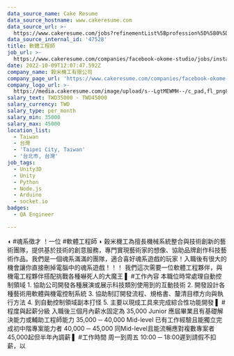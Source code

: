 ```yaml
---
data_source_name: Cake Resume
data_source_hostname: www.cakeresume.com
data_source_url: >-
  https://www.cakeresume.com/jobs?refinementList%5Bprofession%5D%5B0%5D=engineering_qa-engineer&refinementList%5Bsalary_type%5D=per_month&refinementList%5Bsalary_currency%5D=TWD&range%5Bsalary_range%5D%5Bmax%5D=600000
data_source_internal_id: '47528'
title: 軟體工程師
job_url: >-
  https://www.cakeresume.com/companies/facebook-okome-studio/jobs/installation-designer
date: 2022-10-09T12:07:47.592Z
company_name: 穀米機工有限公司
company_page_url: 'https://www.cakeresume.com/companies/facebook-okome-studio'
company_logo_url: >-
  https://media.cakeresume.com/image/upload/s--LgtMEWMH--/c_pad,fl_png8,h_200,w_200/v1619402521/rtjzrdhmep6sdqfioli5.png
salary_text: TWD35000 - TWD45000
salary_currency: TWD
salary_type: per_month
salary_min: 35000
salary_max: 45000
location_list:
  - Taiwan
  - 台灣
  - 'Taipei City, Taiwan'
  - '台北市, 台灣'
job_tags:
  - Unity3D
  - Unity
  - Python
  - Node.js
  - Arduino
  - socket.io
badges:
  - QA Engineer

---
```


◖ #魂系徵才 ！一位 #軟體工程師 ◗ 穀米機工為擅長機械系統整合與技術創新的藝術團隊，提供基於技術的創意服務，專門實現藝術家的想像、協助品牌創作科技藝術作品。我們是一個魂系滿滿的團隊，適合喜好魂系遊戲的玩家！入職後有很大的機會讓你直接刪掉電腦中的魂系遊戲！！！ 我們這次需要一位軟體工程夥伴，與機電工程夥伴搭配挑戰各種嚇死人的大魔王 ▌ #工作內容 本職位時常處理自動控制領域 1. 協助公司開發各種展演或展示科技類別使用到的互動技術 2. 開發設計各種藝術用軟體與機電控制系統 3. 協助制訂開發流程、規格書、釐清目標方向與執行方法 4. 到自動控制領域副本打怪 5. 主要以現成工具來完成綜合性功能開發 ▌ #程度與起薪分級 入職後三個月內薪水固定為 35,000 Junior 應屆畢業且有基礎解決能力或輔助工程師能力 35,000 ─ 40,000 Mid-level 已有工作經驗且能獨立完成初中階專案能力者 40,000 ─ 45,000 同Mid-level且能流暢應對複數專案者 45,000起但半年內調薪 ▌ #工作時間 周一到周五 10:00 ─ 18:00遲到請假不扣薪，以